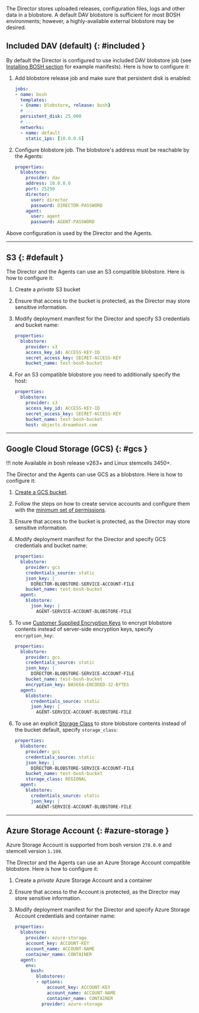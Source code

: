 The Director stores uploaded releases, configuration files, logs and other data
in a blobstore. A default DAV blobstore is sufficient for most BOSH
environments; however, a highly-available external blobstore may be desired.



## Included DAV (default) {: #included }

By default the Director is configured to use included DAV blobstore job (see [Installing BOSH section](index.md#install) for example manifests). Here is how to configure it:

1. Add blobstore release job and make sure that persistent disk is enabled:

    ```yaml
    jobs:
    - name: bosh
      templates:
      - {name: blobstore, release: bosh}
      # ...
      persistent_disk: 25_000
      # ...
      networks:
      - name: default
        static_ips: [10.0.0.6]
    ```

1. Configure blobstore job. The blobstore's address must be reachable by the Agents:

    ```yaml
    properties:
      blobstore:
        provider: dav
        address: 10.0.0.6
        port: 25250
        director:
          user: director
          password: DIRECTOR-PASSWORD
        agent:
          user: agent
          password: AGENT-PASSWORD
    ```

Above configuration is used by the Director and the Agents.

---
## S3 {: #default }

The Director and the Agents can use an S3 compatible blobstore. Here is how to configure it:

1. Create a *private* S3 bucket

1. Ensure that access to the bucket is protected, as the Director may store sensitive information.

1. Modify deployment manifest for the Director and specify S3 credentials and bucket name:

    ```yaml
    properties:
      blobstore:
        provider: s3
        access_key_id: ACCESS-KEY-ID
        secret_access_key: SECRET-ACCESS-KEY
        bucket_name: test-bosh-bucket
    ```

1. For an S3 compatible blobstore you need to additionally specify the host:

    ```yaml
    properties:
      blobstore:
        provider: s3
        access_key_id: ACCESS-KEY-ID
        secret_access_key: SECRET-ACCESS-KEY
        bucket_name: test-bosh-bucket
        host: objects.dreamhost.com
    ```

---
## Google Cloud Storage (GCS) {: #gcs }

!!! note
    Available in bosh release v263+ and Linux stemcells 3450+.

The Director and the Agents can use GCS as a blobstore. Here is how to configure it:

1. [Create a GCS bucket](https://cloud.google.com/storage/docs/creating-buckets).

1. Follow the steps on how to create service accounts and configure them with the [minimum set of permissions](google-required-permissions.md#director-with-gcs-blobstore).

1. Ensure that access to the bucket is protected, as the Director may store sensitive information.

1. Modify deployment manifest for the Director and specify GCS credentials and bucket name:

    ```yaml
    properties:
      blobstore:
        provider: gcs
        credentials_source: static
        json_key: |
          DIRECTOR-BLOBSTORE-SERVICE-ACCOUNT-FILE
        bucket_name: test-bosh-bucket
      agent:
        blobstore:
          json_key: |
            AGENT-SERVICE-ACCOUNT-BLOBSTORE-FILE
    ```

1. To use [Customer Supplied Encryption Keys](https://cloud.google.com/storage/docs/encryption#customer-supplied)
to encrypt blobstore contents instead of server-side encryption keys, specify `encryption_key`:

    ```yaml
    properties:
      blobstore:
        provider: gcs
        credentials_source: static
        json_key: |
          DIRECTOR-BLOBSTORE-SERVICE-ACCOUNT-FILE
        bucket_name: test-bosh-bucket
        encryption_key: BASE64-ENCODED-32-BYTES
      agent:
        blobstore:
          credentials_source: static
          json_key: |
            AGENT-SERVICE-ACCOUNT-BLOBSTORE-FILE
    ```

1. To use an explicit [Storage Class](https://cloud.google.com/storage/docs/storage-classes)
to store blobstore contents instead of the bucket default, specify `storage_class`:

    ```yaml
    properties:
      blobstore:
        provider: gcs
        credentials_source: static
        json_key: |
          DIRECTOR-BLOBSTORE-SERVICE-ACCOUNT-FILE
        bucket_name: test-bosh-bucket
        storage_class: REGIONAL
      agent:
        blobstore:
          credentials_source: static
          json_key: |
            AGENT-SERVICE-ACCOUNT-BLOBSTORE-FILE
    ```
---
## Azure Storage Account {: #azure-storage }

Azure Storage Account is supported from bosh version `278.0.0` and stemcell version `1.199`.

The Director and the Agents can use an Azure Storage Account compatible blobstore. Here is how to configure it:

1. Create a *private* Azure Storage Account and a container

1. Ensure that access to the Account is protected, as the Director may store sensitive information.

1. Modify deployment manifest for the Director and specify Azure Storage Account credentials and container name:

    ```yaml
    properties:
      blobstore:
        provider: azure-storage
        account_key: ACCOUNT-KEY
        account_name: ACCOUNT-NAME
        container_name: CONTAINER
      agent:  
        env:
          bosh:
            blobstores:
            - options: 
                account_key: ACCOUNT-KEY
                account_name: ACCOUNT-NAME
                container_name: CONTAINER
              provider: azure-storage
    ```
